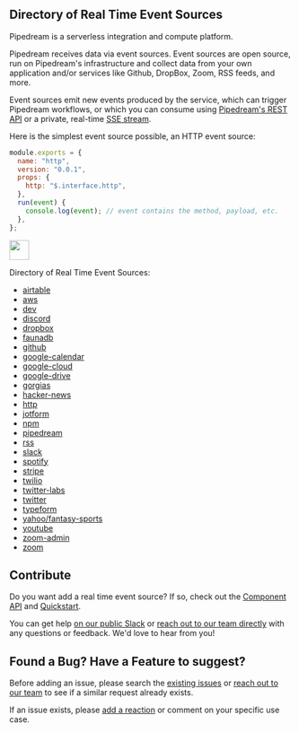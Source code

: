 <meta name="google-site-verification" content="9yOReT9FkSh9c7z87JuT8LzQ2lVMk15QdS2cMGqtQ1Q" />

## Directory of Real Time Event Sources

Pipedream is a serverless integration and compute platform. 

Pipedream receives data via event sources. Event sources are open source, run on Pipedream's infrastructure and collect data from your own application and/or services like Github, DropBox, Zoom, RSS feeds, and more.

Event sources emit new events produced by the service, which can trigger Pipedream workflows, or which you can consume using [Pipedream's REST API](https://docs.pipedream.com/api/rest/) or a private, real-time [SSE stream](https://docs.pipedream.com/api/sse/).

Here is the simplest event source possible, an HTTP event source:

```javascript
module.exports = {
  name: "http",
  version: "0.0.1",
  props: {
    http: "$.interface.http",
  },
  run(event) {
    console.log(event); // event contains the method, payload, etc.
  },
};
```

<a href="http://tod.ly/2UNkcs3"><img src="https://i.ibb.co/m0bBsSL/deploy-clean.png" height="35"></a>

Directory of Real Time Event Sources:
- [airtable](https://github.com/PipedreamHQ/pipedream/blob/master/components/airtable/readme.md)
- [aws](https://github.com/PipedreamHQ/pipedream/blob/master/components/aws/readme.md)
- [dev](https://github.com/PipedreamHQ/pipedream/blob/master/components/dev/readme.md)
- [discord](https://github.com/PipedreamHQ/pipedream/blob/master/components/discord/readme.md)
- [dropbox](https://github.com/PipedreamHQ/pipedream/blob/master/components/dropbox/readme.md)
- [faunadb](https://github.com/PipedreamHQ/pipedream/blob/master/components/faunadb/readme.md)
- [github](https://github.com/PipedreamHQ/pipedream/blob/master/components/github/readme.md)
- [google-calendar](https://github.com/PipedreamHQ/pipedream/blob/master/components/google-calendar/readme.md)
- [google-cloud](https://github.com/PipedreamHQ/pipedream/blob/master/components/google-cloud/readme.md)
- [google-drive](https://github.com/PipedreamHQ/pipedream/blob/master/components/google-drive/readme.md)
- [gorgias](https://github.com/PipedreamHQ/pipedream/blob/master/components/gorgias/readme.md)
- [hacker-news](https://github.com/PipedreamHQ/pipedream/blob/master/components/hacker-news/readme.md)
- [http](https://github.com/PipedreamHQ/pipedream/blob/master/components/http/readme.md)
- [jotform](https://github.com/PipedreamHQ/pipedream/blob/master/components/jotform/readme.md)
- [npm](https://github.com/PipedreamHQ/pipedream/blob/master/components/npm/readme.md)
- [pipedream](https://github.com/PipedreamHQ/pipedream/blob/master/components/pipedream/readme.md)
- [rss](https://github.com/PipedreamHQ/pipedream/blob/master/components/rss/readme.md)
- [slack](https://github.com/PipedreamHQ/pipedream/blob/master/components/slack/readme.md)
- [spotify](https://github.com/PipedreamHQ/pipedream/blob/master/components/spotify/readme.md)
- [stripe](https://github.com/PipedreamHQ/pipedream/blob/master/components/stripe/readme.md)
- [twilio](https://github.com/PipedreamHQ/pipedream/blob/master/components/twilio/readme.md)
- [twitter-labs](https://github.com/PipedreamHQ/pipedream/blob/master/components/twitter-labs/readme.md)
- [twitter](https://github.com/PipedreamHQ/pipedream/blob/master/components/twitter/readme.md)
- [typeform](https://github.com/PipedreamHQ/pipedream/blob/master/components/typeform/readme.md)
- [yahoo/fantasy-sports](https://github.com/PipedreamHQ/pipedream/blob/master/components/yahoo/fantasy-sports/readme.md)
- [youtube](https://github.com/PipedreamHQ/pipedream/blob/master/components/youtube/readme.md)
- [zoom-admin](https://github.com/PipedreamHQ/pipedream/blob/master/components/zoom-admin/readme.md)
- [zoom](https://github.com/PipedreamHQ/pipedream/blob/master/components/zoom/readme.md)

## Contribute

Do you want add a real time event source?  If so, check out the [Component API](https://github.com/PipedreamHQ/pipedream/blob/master/COMPONENT-API.md) and [Quickstart](https://github.com/PipedreamHQ/pipedream/blob/master/QUICKSTART.md).

You can get help [on our public Slack](https://pipedream.com/community) or [reach out to our team directly](https://docs.pipedream.com/support/) with any questions or feedback. We'd love to hear from you!

## Found a Bug? Have a Feature to suggest?

Before adding an issue, please search the [existing issues](https://github.com/PipedreamHQ/pipedream/issues) or [reach out to our team](https://docs.pipedream.com/support/) to see if a similar request already exists.

If an issue exists, please [add a reaction](https://help.github.com/en/github/collaborating-with-issues-and-pull-requests/about-conversations-on-github) or comment on your specific use case.
